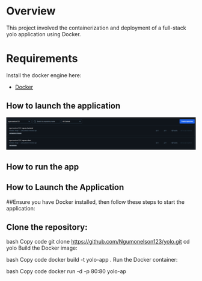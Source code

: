 # Overview
This project involved the containerization and deployment of a full-stack yolo application using Docker.


# Requirements
Install the docker engine here:
- [Docker](https://docs.docker.com/engine/install/) 

## How to launch the application 


![Alt text](screenshot_dockerhub.png)

## How to run the app
## How to Launch the Application
##Ensure you have Docker installed, then follow these steps to start the application:

## Clone the repository:

bash
Copy code
git clone https://github.com/Ngumonelson123/yolo.git
cd yolo
Build the Docker image:

bash
Copy code
docker build -t yolo-app .
Run the Docker container:

bash
Copy code
docker run -d -p 80:80 yolo-ap
